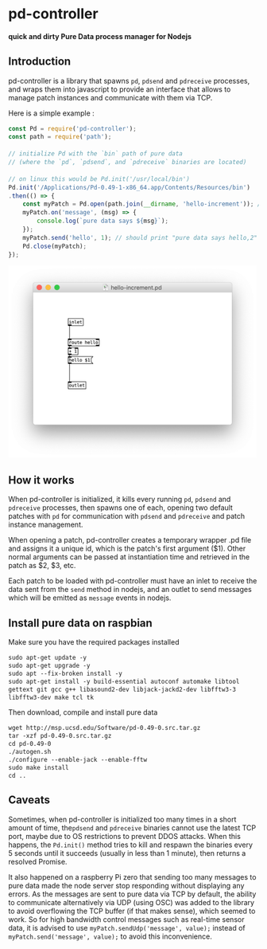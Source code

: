# pd-controller
#### quick and dirty Pure Data process manager for Nodejs

## Introduction

pd-controller is a library that spawns `pd`, `pdsend` and `pdreceive` processes, and wraps them into javascript to provide an interface that allows to manage patch instances and communicate with them via TCP.

Here is a simple example :

```javascript
const Pd = require('pd-controller');
const path = require('path');

// initialize Pd with the `bin` path of pure data
// (where the `pd`, `pdsend`, and `pdreceive` binaries are located)

// on linux this would be Pd.init('/usr/local/bin')
Pd.init('/Applications/Pd-0.49-1-x86_64.app/Contents/Resources/bin')
.then(() => {
    const myPatch = Pd.open(path.join(__dirname, 'hello-increment')); // patch name without '.pd' extension
    myPatch.on('message', (msg) => {
        console.log(`pure data says ${msg}`);
    });
    myPatch.send('hello', 1); // should print "pure data says hello,2" to the console
    Pd.close(myPatch);
});
```

<img src="hello-increment-screenshot.png" alt="pure data patch" width="500"/>

## How it works

When pd-controller is initialized, it kills every running `pd`, `pdsend` and `pdreceive` processes, then spawns one of each, opening two default patches with `pd` for communication with `pdsend` and `pdreceive` and patch instance management.

When opening a patch, pd-controller creates a temporary wrapper .pd file and assigns it a unique id, which is the patch's first argument ($1). Other normal arguments can be passed at instantiation time and retrieved in the patch as $2, $3, etc.

Each patch to be loaded with pd-controller must have an inlet to receive the data sent from the `send` method in nodejs, and an outlet to send messages which will be emitted as `message` events in nodejs.

## Install pure data on raspbian

Make sure you have the required packages installed

```shell
sudo apt-get update -y
sudo apt-get upgrade -y
sudo apt --fix-broken install -y
sudo apt-get install -y build-essential autoconf automake libtool gettext git gcc g++ libasound2-dev libjack-jackd2-dev libfftw3-3 libfftw3-dev make tcl tk
```

Then download, compile and install pure data

```shell
wget http://msp.ucsd.edu/Software/pd-0.49-0.src.tar.gz
tar -xzf pd-0.49-0.src.tar.gz
cd pd-0.49-0
./autogen.sh
./configure --enable-jack --enable-fftw
sudo make install
cd ..
```

## Caveats

Sometimes, when pd-controller is initialized too many times in a short amount of time, the`pdsend` and `pdreceive` binaries cannot use the latest TCP port, maybe due to OS restrictions to prevent DDOS attacks. When this happens, the `Pd.init()` method tries to kill and respawn the binaries every 5 seconds until it succeeds (usually in less than 1 minute), then returns a resolved Promise.

It also happened on a raspberry Pi zero that sending too many messages to pure data made the node server stop responding without displaying any errors. As the messages are sent to pure data via TCP by default, the ability to communicate alternatively via UDP (using OSC) was added to the library to avoid overflowing the TCP buffer (if that makes sense), which seemed to work. So for high bandwidth control messages such as real-time sensor data, it is advised to use `myPatch.sendUdp('message', value);` instead of `myPatch.send('message', value);` to avoid this inconvenience.
